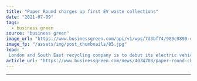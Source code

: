 ```yaml
---
title: "Paper Round charges up first EV waste collections"
date: "2021-07-09"
tags: 
  - business green
source: "business green"
image_url: "https://www.businessgreen.com/api/v1/wps/7d3bf74/989c9890-c4b9-4447-b009-d0c2cc0f9d1f/6/DSC-0452-copy2-2-185x114.jpg"
image_fp: "/assets/img/post_thumbnails/85.jpg"
lead: "
 London and South East recycling company is to debut its electric vehicle waste collections this month ..."
article_url: "https://www.businessgreen.com/news/4034208/paper-round-charges-ev-waste-collections"
---
```


---
